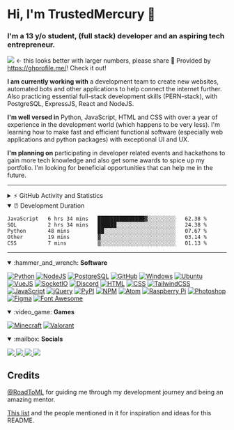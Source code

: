 # Hi, I'm TrustedMercury 👋 
### I'm a 13 y/o student, (full stack) developer and an aspiring tech entrepreneur. 

![](https://api.ghprofile.me/view?username=TrustedMercury) ← this looks better with larger numbers, please share 💖 Provided by https://ghprofile.me/! Check it out!

**I am currently working with** a development team to create new websites, automated bots and other applications to help connect the internet further. Also practicing essential full-stack development skills (PERN-stack), with PostgreSQL, ExpressJS, React and NodeJS.

**I'm well versed in** Python, JavaScript, HTML and CSS with over a year of experience in the development world (which happens to be very less). I'm learning how to make fast and efficient functional software (especially web applications and python packages) with exceptional UI and UX. 

**I'm planning on** participating in developer related events and hackathons to gain more tech knowledge and also get some awards to spice up my portfolio. I'm looking for beneficial opportunities that can help me in the future. 

---

<details>
  <summary>⚡ GitHub Activity and Statistics</summary> 
  <img src="https://github-readme-stats.vercel.app/api?username=TrustedMercury&count_private=true&show_icons=true&theme=gotham" />
</details>

<details open>
<summary>
⏰ Development Duration
</summary>
<p>
  
<!--START_SECTION:waka-->
```text
JavaScript   6 hrs 34 mins   ███████████████▓░░░░░░░░░   62.38 % 
SQL          2 hrs 34 mins   ██████░░░░░░░░░░░░░░░░░░░   24.38 % 
Python       48 mins         ██░░░░░░░░░░░░░░░░░░░░░░░   07.67 % 
Other        19 mins         ▓░░░░░░░░░░░░░░░░░░░░░░░░   03.14 % 
CSS          7 mins          ▒░░░░░░░░░░░░░░░░░░░░░░░░   01.13 % 
```
<!--END_SECTION:waka-->
</p>
</details>

---

<!-- 
[![NAME_HERE](https://img.shields.io/badge/NAME_HERE-COLOR_HERE?style=for-the-badge&logo=NAME_HERE&logoColor=white)]()
-->

<!-- Ignore the indentation -->
<details open>
<summary>:hammer_and_wrench: <b>Software</b></summary>
<p>

[![Python](https://img.shields.io/badge/Python-3776AB?style=for-the-badge&logo=python&logoColor=white)]()
[![NodeJS](https://img.shields.io/badge/NodeJS-529f44?style=for-the-badge&logo=node.js&logoColor=white)]()
[![PostgreSQL](https://img.shields.io/badge/PostgreSQL-336791?style=for-the-badge&logo=PostgreSQL&logoColor=white)]()
[![GitHub](https://img.shields.io/badge/GitHub-181717?style=for-the-badge&logo=GitHub&logoColor=white)]()
[![Windows](https://img.shields.io/badge/Windows-0078D6?style=for-the-badge&logo=Windows&logoColor=white)]()
[![Ubuntu](https://img.shields.io/badge/Ubuntu-E95420?style=for-the-badge&logo=Ubuntu&logoColor=white)]()
[![VueJS](https://img.shields.io/badge/VueJS-4FC08D?style=for-the-badge&logo=Vue.js&logoColor=white)]() 
[![SocketIO](https://img.shields.io/badge/SocketIO-010101?style=for-the-badge&logo=Socket.io&logoColor=white)]()
[![Discord](https://img.shields.io/badge/Discord-7289DA?style=for-the-badge&logo=Discord&logoColor=white)]() 
[![HTML](https://img.shields.io/badge/HTML-E34F26?style=for-the-badge&logo=html5&logoColor=white)]()
[![CSS](https://img.shields.io/badge/CSS-1572B6?style=for-the-badge&logo=css3&logoColor=white)]()
[![TailwindCSS](https://img.shields.io/badge/TailwindCSS-38B2AC?style=for-the-badge&logo=Tailwind%20CSS&logoColor=white)]()
[![JavaScript](https://img.shields.io/badge/JavaScript-D8C31A?style=for-the-badge&logo=javascript&logoColor=white)]()
[![jQuery](https://img.shields.io/badge/jQuery-0769AD?style=for-the-badge&logo=jQuery&logoColor=white)]()
[![PyPI](https://img.shields.io/badge/PyPI-3775A9?style=for-the-badge&logo=PyPI&logoColor=white)]()
[![NPM](https://img.shields.io/badge/NPM-CB3837?style=for-the-badge&logo=NPM&logoColor=white)]()
[![Atom](https://img.shields.io/badge/Atom-66595C?style=for-the-badge&logo=Atom&logoColor=white)]()
[![Raspberry Pi](https://img.shields.io/badge/Raspberry%20Pi-C51A4A?style=for-the-badge&logo=Raspberry%20Pi&logoColor=white)]()
[![Photoshop](https://img.shields.io/badge/Photoshop-31A8FF?style=for-the-badge&logo=Adobe%20Photoshop&logoColor=white)]()
[![Figma](https://img.shields.io/badge/Figma-F24E1E?style=for-the-badge&logo=Figma&logoColor=white)]()
[![Font Awesome](https://img.shields.io/badge/Font%20Awesome-339AF0?style=for-the-badge&logo=Font%20Awesome&logoColor=white)]() 
</p>
</details>


<!-- Ignore the indentation -->
<details open>
<summary>:video_game: <b>Games</b></summary>
<p>
  
[![Minecraft](https://img.shields.io/badge/Minecraft-DB1F29?style=for-the-badge&logo=Mojang%20Studios&logoColor=white)]()
[![Valorant](https://img.shields.io/badge/Valorant-D32936?style=for-the-badge&logo=Riot%20Games&logoColor=white)]()
</p>
</details>


<!-- Ignore the indentation -->
<details open>
<summary>:mailbox: <b>Socials</b></summary>
<p>

<a href="mailto:trustedmercury@gmail.com" target="_blank">
  <img src="https://img.shields.io/badge/Email-D14836?style=for-the-badge&logo=Gmail&logoColor=white" />
</a>
<a href="https://github.com/TrustedMercury" target="_blank">
  <img src="https://img.shields.io/badge/GITHUB-181717?style=for-the-badge&logo=github" />
</a>
<a href="https://discord.gg/32aMzp8" target="_blank">
  <img src="https://img.shields.io/badge/DISCORD-7289DA?style=for-the-badge&logo=discord&logoColor=white" />
</a>
<a href="https://twitter.com/TrustedMercury" target="_blank" href="https://twitter.com/TrustedMercury">
  <img src="https://img.shields.io/badge/TWITTER-1DA1F2?style=for-the-badge&logo=twitter&logoColor=white" />
</a>
</p>

## Credits
[@RoadToML](https://github.com/RoadToML) for guiding me through my development journey and being an amazing mentor.

[This list](https://github.com/abhisheknaiidu/awesome-github-profile-readme) and the people mentioned in it for inspiration and ideas for this README.
